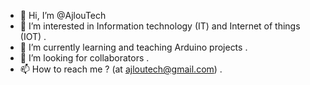 - 👋 Hi, I’m @AjlouTech
- 👀 I’m interested in Information technology (IT) and  Internet of things (IOT) .
- 🌱 I’m currently learning and teaching Arduino projects .
- 💞️ I’m looking for collaborators .
- 📫 How to reach me ? (at ajloutech@gmail.com) .

<!---
AjlouTech/AjlouTech is a ✨ special ✨ repository because its `README.md` (this file) appears on your GitHub profile.
You can click the Preview link to take a look at your changes.
--->
